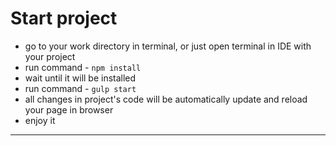 # Start project

* go to your work directory in terminal, or just open terminal in IDE with your project
* run command - `npm install`
* wait until it will be installed
* run command - `gulp start`
* all changes in project's code will be automatically update and reload your page in browser
* enjoy it

---
